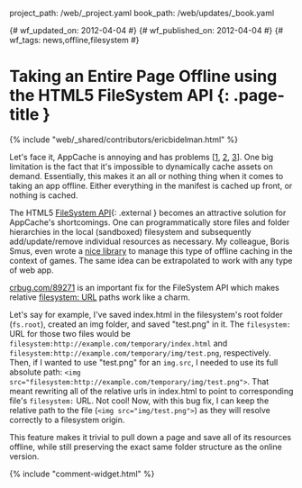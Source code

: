 project_path: /web/_project.yaml
book_path: /web/updates/_book.yaml

{# wf_updated_on: 2012-04-04 #}
{# wf_published_on: 2012-04-04 #}
{# wf_tags: news,offline,filesystem #}

# Taking an Entire Page Offline using the HTML5 FileSystem API {: .page-title }

{% include "web/_shared/contributors/ericbidelman.html" %}


Let's face it, AppCache is annoying and has problems [[1](http://paul.kinlan.me/app-cache-and-html5-history/), [2](http://www.w3.org/2011/web-apps-ws/papers/Facebook.html), [3](http://paul.kinlan.me/dear-appcache/)]. One big limitation is the fact that it's impossible to dynamically cache assets on demand. Essentially, this makes it an all or nothing thing when it comes to taking an app offline. Either everything in the manifest is cached up front, or nothing is cached.

The HTML5 [FileSystem API](http://www.html5rocks.com/en/tutorials/file/filesystem/){: .external } becomes an attractive solution for AppCache's shortcomings. One can programmatically store files and folder hierarchies in the local (sandboxed) filesystem and subsequently add/update/remove individual resources as necessary. My colleague, Boris Smus, even wrote a [nice library](https://github.com/borismus/game-asset-loader) to manage this type of offline caching in the context of games. The same idea can be extrapolated to work with any type of web app.

[crbug.com/89271](http://crbug.com/89271) is an important fix for the FileSystem API which makes relative [filesystem: URL](http://www.html5rocks.com/tutorials/file/filesystem/#toc-filesystemurls) paths work like a charm.

Let's say for example, I've saved index.html in the filesystem's root folder (`fs.root`), created an img folder, and saved "test.png" in it. The `filesystem:` URL for those two files would be `filesystem:http://example.com/temporary/index.html` and `filesystem:http://example.com/temporary/img/test.png`, respectively. Then, if I wanted to use "test.png" for an `img.src`, I needed to use its full absolute path: `<img src="filesystem:http://example.com/temporary/img/test.png">`. That meant rewriting all of the relative urls in index.html to point to corresponding file's `filesystem:` URL. Not cool! Now, with this bug fix, I can keep the relative path to the file (`<img src="img/test.png">`) as they will resolve correctly to a filesystem origin.

This feature makes it trivial to pull down a page and save all of its resources offline, while still preserving the exact same folder structure as the online version.


{% include "comment-widget.html" %}
